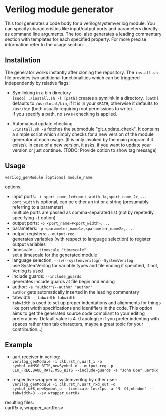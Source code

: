 # Verilog module generator
This tool generates a code body for a verilog/systemverilog module. You can specify characteristics like input/output ports and parameters directly as command line arguments. The tool also generates a leading commentary section with templates for each specified property. For more precise information refer to the usage section.


## Installation
The generator works instantly after cloning the repository. The `install.sh` file provides two additional functionalities which can be triggered independently by relative flags:
* Symlinking in a bin directory  
	`[sudo] ./install.sh -l [path]` creates a symlink in a directory. `[path]` defaults to `/usr/local/bin`, if it is in your `$PATH`, otherwise it defaults to `/usr/bin` (both usually requiring root permissions to write).  
If you specify a path, no `$PATH` checking is applied. 

* Automatical update checking  
	`./install.sh -u` fetches the submodule "git_update_check". It contains a simple script which simply checks for a new version of the module generator at each usage. (It is only invoked by the main program if it exists).
In case of a new version, it asks, if you want to update your version or just continue. (TODO: Provide option to show tag message)


## Usage
`verilog_genModule [options] module_name`  

options:
* input ports: `-i <port_name_1>#<port_width_1>,<port_name_2>,...`   
`port_width` is optional, can be either an int or a string (presumably referring to a parameter)  
multiple ports are passed as comma-separated list (not by repetedly specifying `-i` option)
* output ports: `-o <port_name>#<port_width>,...`  
* parameters: `-p <parameter_name1>,<parameter_name2>,...`   
* output registers: `--output-reg`  
generates variables (with respect to language selection) to register output variables
* timescale: `--timescale "timescale"`  
set a timescale for the generated module
* language selection: `--sv`/`--systemverilog`/`--SystemVerilog`  
use SystemVerilog for variable types and file ending if specified, if not, Verilog is used
* include guards: `--include_guards`  
generates include guards at file begin and ending
* author: `-a "author"`/`--author "author"`   
`author` gets automatically inserted in the leading commentary
* tabwidth: `--tabwidth tabwidth`  
`tabwidth` is used to set up proper indentations and alignments for things like port width specifications and identifiers in the code. This option aims to get the generated source code compliant to your editing preferations. Default value is 4. (I apologize if you prefer indenting with spaces rather than tab characters, maybe a great topic for your contribution...)

## Example

* uart receiver in verilog:  
`verilog_genModule -i clk,rst_n,uart_i -o symbol_o#MSG_BITS,newSymbol_o --output-reg -p CLK_FREQ,BAUD_RATE,MSG_BITS --include-guards -a "John Doe" uartRx`

* respective wrapper in systemverilog by other user:  
`verilog_genModule -i clk,rst_n,uart_rxd_out -o symbol_o#8,newSymbol_o --timescale 1ns/1ps -a "N. Otjohndoe" --tabwidth=8 --sv wrapper_uartRx`

resulting files:  
uartRx.v, wrapper_uartRx.sv
